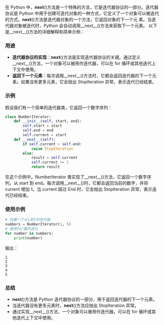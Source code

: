 在 Python 中，__next__()方法是一个特殊的方法，它是迭代器协议的一部分。迭代器协议是 Python 中用于创建可迭代对象的一种方式，它定义了一个对象可以被迭代的方式。__next__()方法是迭代器对象的一个方法，它返回对象的下一个元
素。当迭代器对象被迭代时，Python 会自动调用__next__()方法来获取下一个元素。
以下是__next__()方法的详细解释和简单示例：
### 用途

- **迭代器协议的实现**：__next__()方法是实现迭代器协议的关键。通过定义__next__()方法，一个对象可以被用作迭代器，可以在 for 循环或其他迭代上下文中使用。
- **返回下一个元素**：每次调用__next__()方法时，它都会返回迭代器的下一个元素。如果没有更多元素，它会抛出 StopIteration 异常，表示迭代已经结束。
### 示例
假设我们有一个简单的迭代器类，它返回一个数字序列：
```python
class NumberIterator:
    def __init__(self, start, end):
        self.start = start
        self.end = end
        self.current = start
    def __next__(self):
        if self.current > self.end:
            raise StopIteration
        else:
            result = self.current
            self.current += 1
            return result
```
在这个示例中，NumberIterator 类实现了__next__()方法，它返回一个数字序列，从 start 到 end。每次调用__next__()时，它都会返回当前的数字，并将 current 增加 1。当 current 超过
End 时，它会抛出 StopIteration 异常，表示迭代已经结束。
### 使用示例
```python
# 创建一个从1到5的迭代器
numbers = NumberIterator(1, 5)
# 使用for循环迭代
for number in numbers:
    print(number)
```
输出：
```
1
2
3
4
5
```
### 总结
- __next__()方法是 Python 迭代器协议的一部分，用于返回迭代器的下一个元素。
- 当迭代器没有更多元素时，__next__()方法应抛出 StopIteration 异常。
- 通过实现__next__()方法，一个对象可以被用作迭代器，可以在 for 循环或其他迭代上下文中使用。